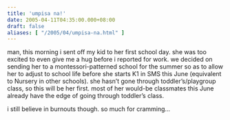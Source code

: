 ```yaml
---
title: 'umpisa na!'
date: 2005-04-11T04:35:00.000+08:00
draft: false
aliases: [ "/2005/04/umpisa-na.html" ]
---
```


man, this morning i sent off my kid to her first school day. she was too excited to even give me a hug before i reported for work. we decided on sending her to a montessori-patterned school for the summer so as to allow her to adjust to school life before she starts K1 in SMS this June (equivalent to Nursery in other schools). she hasn’t gone through toddler’s/playgroup class, so this will be her first. most of her would-be classmates this June already have the edge of going through toddler’s class.  
  
i still believe in burnouts though. so much for cramming…